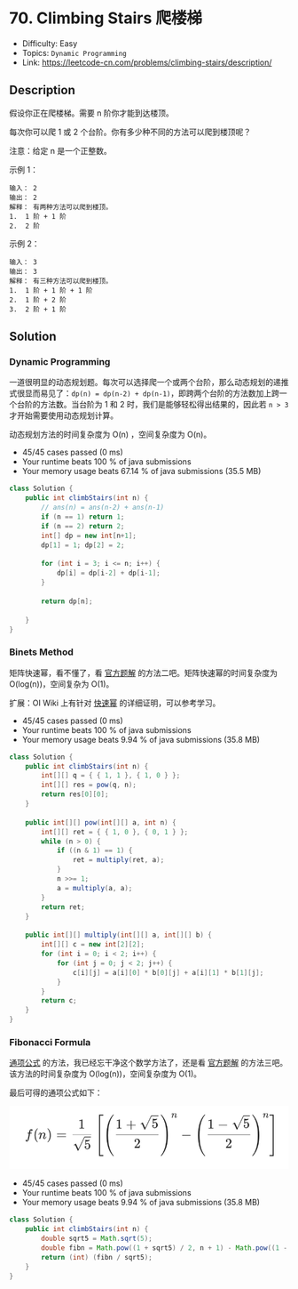 # 70. Climbing Stairs 爬楼梯

- Difficulty: Easy
- Topics: `Dynamic Programming`
- Link: https://leetcode-cn.com/problems/climbing-stairs/description/

## Description

假设你正在爬楼梯。需要 n 阶你才能到达楼顶。

每次你可以爬 1 或 2 个台阶。你有多少种不同的方法可以爬到楼顶呢？

注意：给定 n 是一个正整数。

示例 1：
```
输入： 2
输出： 2
解释： 有两种方法可以爬到楼顶。
1.  1 阶 + 1 阶
2.  2 阶
```
示例 2：
```
输入： 3
输出： 3
解释： 有三种方法可以爬到楼顶。
1.  1 阶 + 1 阶 + 1 阶
2.  1 阶 + 2 阶
3.  2 阶 + 1 阶
```

## Solution

### Dynamic Programming

一道很明显的动态规划题。每次可以选择爬一个或两个台阶，那么动态规划的递推式很显而易见了：`dp(n) = dp(n-2) + dp(n-1)`，即跨两个台阶的方法数加上跨一个台阶的方法数。当台阶为 1 和 2 时，我们是能够轻松得出结果的，因此若 `n > 3` 才开始需要使用动态规划计算。

动态规划方法的时间复杂度为 O(n) ，空间复杂度为 O(n)。

- 45/45 cases passed (0 ms)
- Your runtime beats 100 % of java submissions
- Your memory usage beats 67.14 % of java submissions (35.5 MB)

```java
class Solution {
    public int climbStairs(int n) {
        // ans(n) = ans(n-2) + ans(n-1)
        if (n == 1) return 1;
        if (n == 2) return 2;
        int[] dp = new int[n+1];
        dp[1] = 1; dp[2] = 2;
        
        for (int i = 3; i <= n; i++) {
            dp[i] = dp[i-2] + dp[i-1];
        }

        return dp[n];
        
    }
}
```

### Binets Method

矩阵快速幂，看不懂了，看 [官方题解][] 的方法二吧。矩阵快速幂的时间复杂度为 O(log(n))，空间复杂为 O(1)。

扩展：OI Wiki 上有针对 [快速幂](https://oi-wiki.org/math/quick-pow/#_11) 的详细证明，可以参考学习。

- 45/45 cases passed (0 ms)
- Your runtime beats 100 % of java submissions
- Your memory usage beats 9.94 % of java submissions (35.8 MB)

```java
class Solution {
    public int climbStairs(int n) {
        int[][] q = { { 1, 1 }, { 1, 0 } };
        int[][] res = pow(q, n);
        return res[0][0];
    }

    public int[][] pow(int[][] a, int n) {
        int[][] ret = { { 1, 0 }, { 0, 1 } };
        while (n > 0) {
            if ((n & 1) == 1) {
                ret = multiply(ret, a);
            }
            n >>= 1;
            a = multiply(a, a);
        }
        return ret;
    }

    public int[][] multiply(int[][] a, int[][] b) {
        int[][] c = new int[2][2];
        for (int i = 0; i < 2; i++) {
            for (int j = 0; j < 2; j++) {
                c[i][j] = a[i][0] * b[0][j] + a[i][1] * b[1][j];
            }
        }
        return c;
    }
}
```

### Fibonacci Formula

[通项公式](https://baike.baidu.com/item/数列通项公式) 的方法，我已经忘干净这个数学方法了，还是看 [官方题解][] 的方法三吧。该方法的时间复杂度为 O(log(n))，空间复杂度为 O(1)。

最后可得的通项公式如下：

![image-20201001145725217](assets/70.%20Climbing%20Stairs%20%E7%88%AC%E6%A5%BC%E6%A2%AF/image-20201001145725217.png)

- 45/45 cases passed (0 ms)
- Your runtime beats 100 % of java submissions
- Your memory usage beats 9.94 % of java submissions (35.8 MB)

```java
class Solution {
    public int climbStairs(int n) {
        double sqrt5 = Math.sqrt(5);
        double fibn = Math.pow((1 + sqrt5) / 2, n + 1) - Math.pow((1 - sqrt5) / 2, n + 1);
        return (int) (fibn / sqrt5);
    }
}
```

[官方题解]: https://leetcode-cn.com/problems/climbing-stairs/solution/pa-lou-ti-by-leetcode-solution/